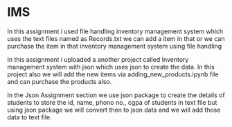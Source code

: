# IMS
In this assignment i used file handling inventory management system which uses the text files named as Records.txt we can add a item in that or we can purchase the item in that inventory management system using file handling

In this assignment i uploaded a another project called Inventory management system with json which uses json to create the data. In this project also we will add the new items via adding_new_products.ipynb file and can purchase the products also.

In the Json Assignment section we use json package to create the details of students to store the id, name, phono no., cgpa of students in text file but using json package we will convert then to json data and we will add those data to text file.
